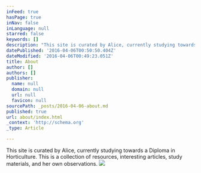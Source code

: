 ```yaml
---
inFeed: true
hasPage: true
inNav: false
inLanguage: null
starred: false
keywords: []
description: "This site is curated by Alice, currently studying towards a Diploma in Horticulture. \_This is a collection of resources, interesting articles, study materials, and her own observations."
datePublished: '2016-04-06T00:50:50.404Z'
dateModified: '2016-04-06T00:49:23.051Z'
title: About
author: []
authors: []
publisher:
  name: null
  domain: null
  url: null
  favicon: null
sourcePath: _posts/2016-04-06-about.md
published: true
url: about/index.html
_context: 'http://schema.org'
_type: Article

---
```

This site is curated by Alice, currently studying towards a Diploma in Horticulture.  This is a collection of resources, interesting articles, study materials, and her own observations.
![](https://the-grid-user-content.s3-us-west-2.amazonaws.com/d500331e-c127-49d3-970e-1348fb730272.jpg)